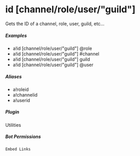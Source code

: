# id [channel/role/user/"guild"]

Gets the ID of a channel, role, user, guild, etc...
			

##### Examples

* a!id [channel/role/user/"guild"] @role
* a!id [channel/role/user/"guild"] #channel
* a!id [channel/role/user/"guild"] guild
* a!id [channel/role/user/"guild"] @user


##### Aliases

* a!roleid
* a!channelid
* a!userid


##### Plugin
Utilities


##### Bot Permissions
`Embed Links`